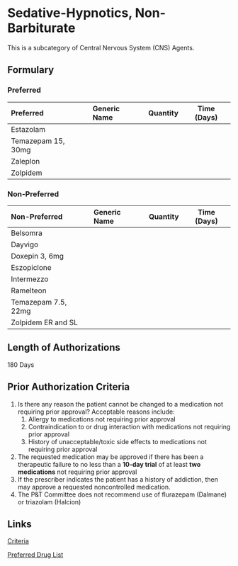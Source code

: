 # Sedative-Hypnotics, Non-Barbiturate

This is a subcategory of Central Nervous System (CNS) Agents.

## Formulary

### Preferred

| Preferred          | Generic Name | Quantity | Time (Days) |
| :----------------- | :----------- | :------: | :---------: |
| Estazolam          |              |          |             |
| Temazepam 15, 30mg |              |          |             |
| Zaleplon           |              |          |             |
| Zolpidem           |              |          |             |

### Non-Preferred

| Non-Preferred       | Generic Name | Quantity | Time (Days) |
| :------------------ | :----------- | :------: | :---------: |
| Belsomra            |              |          |             |
| Dayvigo             |              |          |             |
| Doxepin 3, 6mg      |              |          |             |
| Eszopiclone         |              |          |             |
| Intermezzo          |              |          |             |
| Ramelteon           |              |          |             |
| Temazepam 7.5, 22mg |              |          |             |
| Zolpidem ER and SL  |              |          |             |

## Length of Authorizations

180 Days

## Prior Authorization Criteria

1.  Is there any reason the patient cannot be changed to a medication not requiring prior approval? Acceptable reasons include:
    1.  Allergy to medications not requiring prior approval
    2.  Contraindication to or drug interaction with medications not requiring prior approval
    3.  History of unacceptable/toxic side effects to medications not requiring prior approval
2.  The requested medication may be approved if there has been a therapeutic failure to no less than a **10-day trial** of at least **two medications** not requiring prior approval
3.  If the prescriber indicates the patient has a history of addiction, then may approve a requested noncontrolled medication.
4.  The P&T Committee does not recommend use of flurazepam (Dalmane) or triazolam (Halcion)

## Links

[Criteria](https://pharmacy.medicaid.ohio.gov/sites/default/files/20221001_UPDL_Criteria_APPROVED.pdf#page=43)

[Preferred Drug List](https://pharmacy.medicaid.ohio.gov/sites/default/files/20221001_UPDL_APPROVED_.pdf#page=18)
